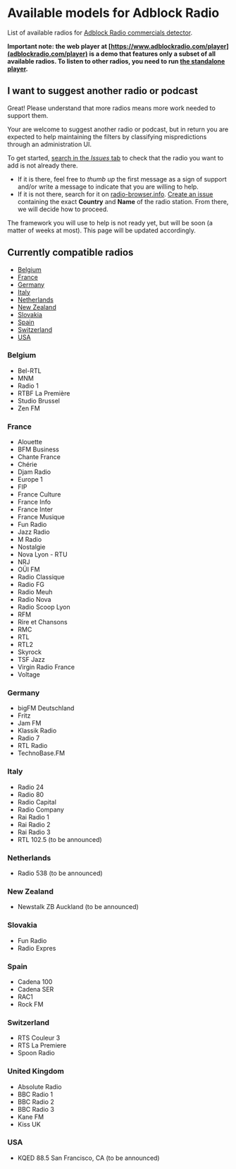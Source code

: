 # Available models for Adblock Radio
List of available radios for [Adblock Radio commercials detector](https://www.adblockradio.com/).

**Important note: the web player at [https://www.adblockradio.com/player](adblockradio.com/player) is a demo that features only a subset of all available radios. To listen to other radios, you need to run [the standalone player](https://github.com/adblockradio/buffer-player).**

## I want to suggest another radio or podcast
Great! Please understand that more radios means more work needed to support them.

Your are welcome to suggest another radio or podcast, but in return you are expected to help maintaining the filters by classifying mispredictions through an administration UI.

To get started, [search in the *Issues* tab](https://github.com/adblockradio/available-models/issues) to check that the radio you want to add is not already there.
* If it is there, feel free to *thumb up* the first message as a sign of support and/or write a message to indicate that you are willing to help.
* If it is not there, search for it on [radio-browser.info](https://www.radio-browser.info/gui/#/). [Create an issue](https://github.com/adblockradio/available-models/issues/new/choose) containing the exact **Country** and **Name** of the radio station. From there, we will decide how to proceed.

The framework you will use to help is not ready yet, but will be soon (a matter of weeks at most). This page will be updated accordingly.

## Currently compatible radios

- [Belgium](/README.md#Belgium)
- [France](/README.md#France)
- [Germany](/README.md#Germany)
- [Italy](/README.md#Italy)
- [Netherlands](/README.md#Netherlands)
- [New Zealand](/README.md#New%20Zealand)
- [Slovakia](/README.md#Slovakia)
- [Spain](/README.md#Spain)
- [Switzerland](/README.md#Switzerland)
- [USA](/README.md#USA)

### Belgium
- Bel-RTL
- MNM
- Radio 1
- RTBF La Première
- Studio Brussel
- Zen FM

### France
- Alouette
- BFM Business
- Chante France
- Chérie
- Djam Radio
- Europe 1
- FIP
- France Culture
- France Info
- France Inter
- France Musique
- Fun Radio
- Jazz Radio
- M Radio
- Nostalgie
- Nova Lyon - RTU
- NRJ
- OÜI FM
- Radio Classique
- Radio FG
- Radio Meuh
- Radio Nova
- Radio Scoop Lyon
- RFM
- Rire et Chansons
- RMC
- RTL
- RTL2
- Skyrock
- TSF Jazz
- Virgin Radio France
- Voltage

### Germany
- bigFM Deutschland
- Fritz
- Jam FM
- Klassik Radio
- Radio 7
- RTL Radio
- TechnoBase.FM

### Italy
- Radio 24
- Radio 80
- Radio Capital
- Radio Company
- Rai Radio 1
- Rai Radio 2
- Rai Radio 3
- RTL 102.5 (to be announced)

### Netherlands
- Radio 538 (to be announced)

### New Zealand
- Newstalk ZB Auckland (to be announced)

### Slovakia
- Fun Radio
- Radio Expres

### Spain
- Cadena 100
- Cadena SER
- RAC1
- Rock FM

### Switzerland
- RTS Couleur 3
- RTS La Premiere
- Spoon Radio

### United Kingdom
- Absolute Radio
- BBC Radio 1
- BBC Radio 2
- BBC Radio 3
- Kane FM
- Kiss UK

### USA
- KQED 88.5 San Francisco, CA (to be announced)
